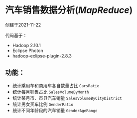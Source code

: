  # 汽车销售数据分析(*MapReduce*)

创建于2021-11-22

代码基于：

- Hadoop 2.10.1
- Eclipse Photon
- hadoop-eclipse-plugin-2.8.3



## 功能：

- 统计乘用车和商用车各自数量占比 `CarsRatio`  
- 统计每月销售占比 `SalesVolumeByMonth`  
- 统计某月市、市县汽车销量 `SalesVolumeByCityDistrict`  
- 统计男女买车比例 `GenderRatio`  
- 统计不同年龄段的汽车销量 `GenderAgeRange`  
